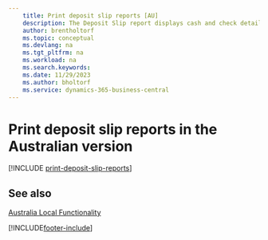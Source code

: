 ```yaml
---
    title: Print deposit slip reports [AU]
    description: The Deposit Slip report displays cash and check details in a format required by the bank in the Australian version.
    author: brentholtorf
    ms.topic: conceptual
    ms.devlang: na
    ms.tgt_pltfrm: na
    ms.workload: na
    ms.search.keywords:
    ms.date: 11/29/2023
    ms.author: bholtorf
    ms.service: dynamics-365-business-central
---
```

# Print deposit slip reports in the Australian version

[!INCLUDE [print-deposit-slip-reports](../includes/AUNZ/print-deposit-slip-reports.md)]

## See also

[Australia Local Functionality](australia-local-functionality.md)


[!INCLUDE[footer-include](../../includes/footer-banner.md)]